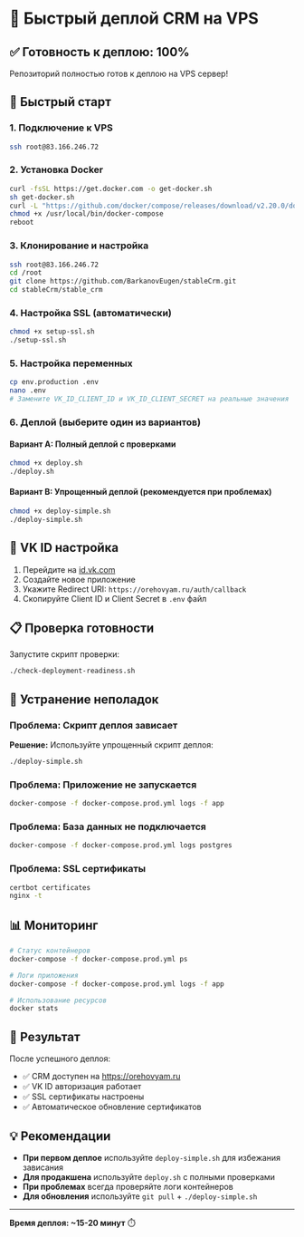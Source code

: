 # 🚀 Быстрый деплой CRM на VPS

## ✅ Готовность к деплою: 100%

Репозиторий полностью готов к деплою на VPS сервер!

## 🎯 Быстрый старт

### 1. Подключение к VPS
```bash
ssh root@83.166.246.72
```

### 2. Установка Docker
```bash
curl -fsSL https://get.docker.com -o get-docker.sh
sh get-docker.sh
curl -L "https://github.com/docker/compose/releases/download/v2.20.0/docker-compose-$(uname -s)-$(uname -m)" -o /usr/local/bin/docker-compose
chmod +x /usr/local/bin/docker-compose
reboot
```

### 3. Клонирование и настройка
```bash
ssh root@83.166.246.72
cd /root
git clone https://github.com/BarkanovEugen/stableCrm.git
cd stableCrm/stable_crm
```

### 4. Настройка SSL (автоматически)
```bash
chmod +x setup-ssl.sh
./setup-ssl.sh
```

### 5. Настройка переменных
```bash
cp env.production .env
nano .env
# Замените VK_ID_CLIENT_ID и VK_ID_CLIENT_SECRET на реальные значения
```

### 6. Деплой (выберите один из вариантов)

#### Вариант A: Полный деплой с проверками
```bash
chmod +x deploy.sh
./deploy.sh
```

#### Вариант B: Упрощенный деплой (рекомендуется при проблемах)
```bash
chmod +x deploy-simple.sh
./deploy-simple.sh
```

## 🔐 VK ID настройка

1. Перейдите на [id.vk.com](https://id.vk.com)
2. Создайте новое приложение
3. Укажите Redirect URI: `https://orehovyam.ru/auth/callback`
4. Скопируйте Client ID и Client Secret в `.env` файл

## 📋 Проверка готовности

Запустите скрипт проверки:
```bash
./check-deployment-readiness.sh
```

## 🚨 Устранение неполадок

### Проблема: Скрипт деплоя зависает
**Решение:** Используйте упрощенный скрипт деплоя:
```bash
./deploy-simple.sh
```

### Проблема: Приложение не запускается
```bash
docker-compose -f docker-compose.prod.yml logs -f app
```

### Проблема: База данных не подключается
```bash
docker-compose -f docker-compose.prod.yml logs postgres
```

### Проблема: SSL сертификаты
```bash
certbot certificates
nginx -t
```

## 📊 Мониторинг

```bash
# Статус контейнеров
docker-compose -f docker-compose.prod.yml ps

# Логи приложения
docker-compose -f docker-compose.prod.yml logs -f app

# Использование ресурсов
docker stats
```

## 🎉 Результат

После успешного деплоя:
- ✅ CRM доступен на https://orehovyam.ru
- ✅ VK ID авторизация работает
- ✅ SSL сертификаты настроены
- ✅ Автоматическое обновление сертификатов

## 💡 Рекомендации

- **При первом деплое** используйте `deploy-simple.sh` для избежания зависания
- **Для продакшена** используйте `deploy.sh` с полными проверками
- **При проблемах** всегда проверяйте логи контейнеров
- **Для обновления** используйте `git pull` + `./deploy-simple.sh`

---

**Время деплоя: ~15-20 минут** ⏱️
